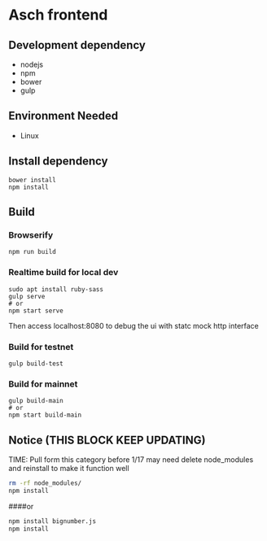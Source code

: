 # Asch frontend

## Development dependency

- nodejs
- npm
- bower
- gulp

## Environment Needed

- Linux

## Install dependency

```
bower install
npm install
```

## Build

### Browserify

```
npm run build
```

### Realtime build for local dev

```
sudo apt install ruby-sass
gulp serve
# or
npm start serve
```

Then access localhost:8080 to debug the ui with statc mock http interface

### Build for testnet

```
gulp build-test
```

### Build for mainnet

```
gulp build-main
# or
npm start build-main
```
## Notice (THIS BLOCK KEEP UPDATING)
TIME: Pull form this category before 1/17 may need delete node_modules and reinstall to make it function well

```bash
rm -rf node_modules/
npm install
```
####or
```bash
npm install bignumber.js
npm install
```